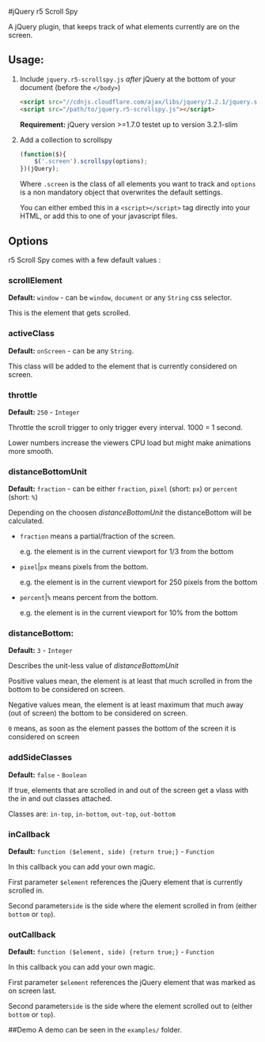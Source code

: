 #jQuery r5 Scroll Spy
 
 A jQuery plugin, that keeps track of what elements currently are on the screen.
 
## Usage:
 
 1. Include `jquery.r5-scrollspy.js` *after* jQuery at the bottom of your document (before the `</body>`)
    ```html
    <script src="//cdnjs.cloudflare.com/ajax/libs/jquery/3.2.1/jquery.slim.min.js"></script>
    <script src="/path/to/jquery.r5-scrollspy.js"></script>
    ```
    **Requirement:** jQuery version >=1.7.0 testet up to version 3.2.1-slim
    
 2. Add a collection to scrollspy
    ```javascript
    (function($){
        $('.screen').scrollspy(options);
    })(jQuery);
    ```
    Where `.screen` is the class of all elements you want to track and `options` is a non mandatory 
    object that overwrites the default settings. 
    
    You can either embed this in a `<script></script>` tag directly into your HTML, or add this to 
    one of your javascript files.  
    
## Options
 r5 Scroll Spy comes with a few default values :
 ### scrollElement
 **Default:** `window` - can be `window`, `document` or any `String` css selector.
 
 This is the element that gets scrolled.  
 
 ### activeClass
 **Default:** `onScreen` - can be any `String`.
 
 This class will be added to the element that is currently considered on screen.
 
 ### throttle
 **Default:** `250` - `Integer`
 
 Throttle the scroll trigger to only trigger every interval. 1000 = 1 second.
 
 Lower numbers increase the viewers CPU load but might make animations more smooth. 
 
 ### distanceBottomUnit
 **Default:** `fraction` - can be either `fraction`, `pixel` (short: `px`) or `percent` (short: `%`)
  
 Depending on the choosen *distanceBottomUnit* the distanceBottom will be calculated.
 
 * `fraction` means a partial/fraction of the screen. 
    
    e.g. the element is in the current viewport for 1/3 from the bottom
 * `pixel`|`px` means pixels from the bottom.
    
    e.g. the element is in the current viewport for 250 pixels from the bottom
 * `percent`|`%` means percent from the bottom.
 
    e.g. the element is in the current viewport for 10% from the bottom
 
 ### distanceBottom:
 **Default:** `3` - `Integer`
 
 Describes the unit-less value of *distanceBottomUnit*
 
 Positive values mean, the element is at least that much scrolled in from the bottom to be considered on screen.
 
 Negative values mean, the element is at least maximum that much away (out of screen) the bottom to be considered on screen.
 
 `0` means, as soon as the element passes the bottom of the screen it is considered on screen
  
 ### addSideClasses
 **Default:** `false` - `Boolean`
 
 If true, elements that are scrolled in and out of the screen get a vlass with the in and out classes attached.
 
 Classes are: `in-top`, `in-bottom`, `out-top`, `out-bottom`
 
 ### inCallback
 **Default:** `function ($element, side) {return true;}` - `Function`
 
 In this callback you can add your own magic.
  
 First parameter `$element` references the jQuery element that is currently scrolled in.
  
 Second parameter`side` is the side where the element scrolled in from (either `bottom` or `top`).
 
 ### outCallback
 **Default:** `function ($element, side) {return true;}` - `Function`
  
  In this callback you can add your own magic.
   
  First parameter `$element` references the jQuery element that was marked as on screen last.
   
  Second parameter`side` is the side where the element scrolled out to (either `bottom` or `top`).
  
##Demo
  A demo can be seen in the `examples/` folder.